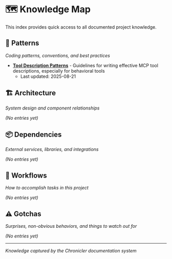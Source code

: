 # 🗺️ Knowledge Map

This index provides quick access to all documented project knowledge.

## 🎯 Patterns
*Coding patterns, conventions, and best practices*

- **[Tool Description Patterns](patterns/tool-descriptions.md)** - Guidelines for writing effective MCP tool descriptions, especially for behavioral tools
  - Last updated: 2025-08-21

## 🏗️ Architecture
*System design and component relationships*

*(No entries yet)*

## 📦 Dependencies
*External services, libraries, and integrations*

*(No entries yet)*

## 🔄 Workflows
*How to accomplish tasks in this project*

*(No entries yet)*

## ⚠️ Gotchas
*Surprises, non-obvious behaviors, and things to watch out for*

*(No entries yet)*

---

*Knowledge captured by the Chronicler documentation system*